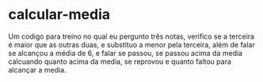 # calcular-media
Um codigo para treino no qual eu pergunto três notas, verifico se a terceira é maior que as outras duas, e substituo a menor pela terceira, além de falar se alcançou a média de 6, 
e falar se passou, se passou acima da media calcuando quanto acima da media, se reprovou e quanto faltou para alcançar a media.
